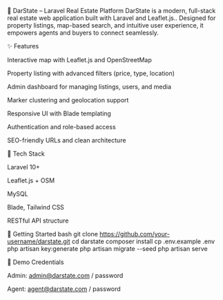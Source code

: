 🏡 DarState – Laravel Real Estate Platform
DarState is a modern, full-stack real estate web application built with Laravel and Leaflet.js.. Designed for property listings, map-based search, and intuitive user experience, it empowers agents and buyers to connect seamlessly.

✨ Features

Interactive map with Leaflet.js and OpenStreetMap

Property listing with advanced filters (price, type, location)

Admin dashboard for managing listings, users, and media

Marker clustering and geolocation support

Responsive UI with Blade templating

Authentication and role-based access

SEO-friendly URLs and clean architecture

🧰 Tech Stack

Laravel 10+

Leaflet.js + OSM

MySQL

Blade, Tailwind CSS

RESTful API structure

🚀 Getting Started
bash
git clone https://github.com/your-username/darstate.git
cd darstate
composer install
cp .env.example .env
php artisan key:generate
php artisan migrate --seed
php artisan serve 

📌 Demo Credentials

Admin: admin@darstate.com / password

Agent: agent@darstate.com / password
